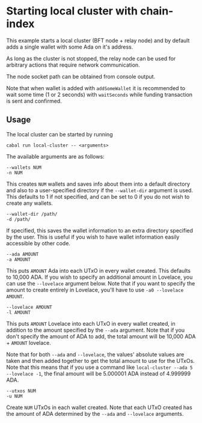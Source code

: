 # Starting local cluster with chain-index

This example starts a local cluster (BFT node + relay node) and by default adds a single wallet with some Ada on it's address.

As long as the cluster is not stopped, the relay node can be used for arbitrary actions that require network communication.

The node socket path can be obtained from console output.

Note that when wallet is added with `addSomeWallet` it is recommended to wait some time (1 or 2 seconds) with `waitSeconds` while funding transaction is sent and confirmed.

## Usage 

The local cluster can be started by running

```
cabal run local-cluster -- <arguments>
```

The available arguments are as follows:

```
--wallets NUM
-n NUM
```

This creates `NUM` wallets and saves info about them into a default directory
and also to a user-specified directory if the `--wallet-dir` argument is used.
This defaults to 1 if not specified, and can be set to 0 if you do not wish to
create any wallets.

```
--wallet-dir /path/
-d /path/
```

If specified, this saves the wallet information to an extra directory specified by
the user. This is useful if you wish to have wallet information easily accessible
by other code.

```
--ada AMOUNT
-a AMOUNT
```

This puts `AMOUNT` Ada into each UTxO in every wallet created. This defaults to
10,000 ADA. If you wish to specify an additional amount in Lovelace, you can use
the `--lovelace` argument below. Note that if you want to specify the amount to 
create entirely in Lovelace, you'll have to use `-a0 --lovelace AMOUNT`.

```
--lovelace AMOUNT
-l AMOUNT
```

This puts `AMOUNT` Lovelace into each UTxO in every wallet created, in addition to
the amount specified by the `--ada` argument. Note that if you don't specify the
amount of ADA to add, the total amount will be 10,000 ADA + `AMOUNT` lovelace.


Note that for both `--ada` and `--lovelace`, the values' absolute values are taken
and then added together to get the total amount to use for the UTxOs. Note that this
means that if you use a command like `local-cluster --ada 5 --lovelace -1`, the final
amount will be 5.000001 ADA instead of 4.999999 ADA.

```
--utxos NUM
-u NUM
```

Create `NUM` UTxOs in each wallet created. Note that each UTxO created has the amount
of ADA determined by the `--ada` and `--lovelace` arguments. 




